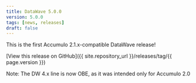 ```yaml
---
title: DataWave 5.0.0
version: 5.0.0
tags: [news, releases]
draft: false
---
```

This is the first Accumulo 2.1.x-compatible DataWave release!

[View this release on GitHub]({{ site.repository_url }}/releases/tag/{{ page.version }})

Note: The DW 4.x line is now OBE, as it was intended only for Accumulo 2.0